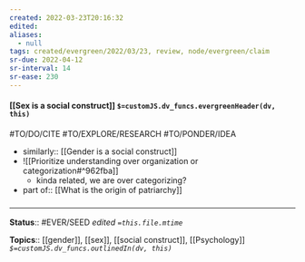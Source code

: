 ```yaml
---
created: 2022-03-23T20:16:32 
edited: 
aliases:
  - null
tags: created/evergreen/2022/03/23, review, node/evergreen/claim
sr-due: 2022-04-12
sr-interval: 14
sr-ease: 230
---
```


#### [[Sex is a social construct]] `$=customJS.dv_funcs.evergreenHeader(dv, this)`

#TO/DO/CITE #TO/EXPLORE/RESEARCH #TO/PONDER/IDEA 

- similarly:: [[Gender is a social construct]]
- ![[Prioritize understanding over organization or categorization#^962fba]]
	- kinda related, we are over categorizing?
- part of:: [[What is the origin of patriarchy]]

### <hr class="footnote"/>

**Status**:: #EVER/SEED 
*edited `=this.file.mtime`*

**Topics**:: [[gender]], [[sex]], [[social construct]], [[Psychology]] 
*`$=customJS.dv_funcs.outlinedIn(dv, this)`*
